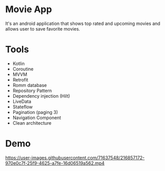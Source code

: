 # Movie App
It's an android application that shows top rated and upcoming movies and allows user to save favorite movies.

# Tools

* Kotlin
* Coroutine
* MVVM
* Retrofit
* Romm database
* Repository Pattern
* Dependency injection (Hilt)
* LiveData
* Stateflow
* Pagination (paging 3)
* Navigation Component
* Clean architecture

# Demo

https://user-images.githubusercontent.com/71637548/216857172-970e0c7f-25f9-4625-a7fe-16d06519a562.mp4

